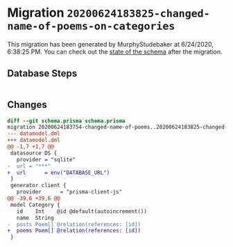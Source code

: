 # Migration `20200624183825-changed-name-of-poems-on-categories`

This migration has been generated by MurphyStudebaker at 6/24/2020, 6:38:25 PM.
You can check out the [state of the schema](./schema.prisma) after the migration.

## Database Steps

```sql

```

## Changes

```diff
diff --git schema.prisma schema.prisma
migration 20200624183754-changed-name-of-poems..20200624183825-changed-name-of-poems-on-categories
--- datamodel.dml
+++ datamodel.dml
@@ -1,7 +1,7 @@
 datasource DS {
   provider = "sqlite"
-  url = "***"
+  url      = env("DATABASE_URL")
 }
 generator client {
   provider      = "prisma-client-js"
@@ -39,6 +39,6 @@
 model Category {
   id    Int    @id @default(autoincrement())
   name  String
-  posts Poem[] @relation(references: [id])
+  poems Poem[] @relation(references: [id])
 }
```


